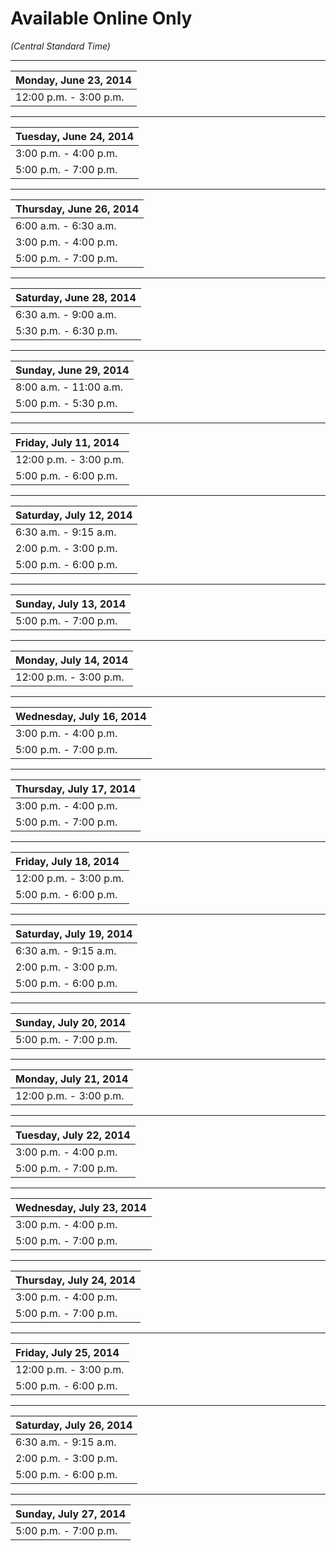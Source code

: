 # Available Online Only 
_(Central Standard Time)_

---
| Monday, June 23, 2014 |
| :----------------------------- |
| 12:00 p.m. - 3:00 p.m.         |

---

| Tuesday, June 24, 2014 |
| :----------------------------- |
| 3:00 p.m. - 4:00 p.m.         |
| 5:00 p.m. - 7:00 p.m.         |

---

| Thursday, June 26, 2014 |
| :----------------------------- |
| 6:00 a.m. - 6:30 a.m.          |
| 3:00 p.m. - 4:00 p.m.          |
| 5:00 p.m. - 7:00 p.m.          |

---

| Saturday, June 28, 2014 |
| :----------------------------- |
| 6:30 a.m. - 9:00 a.m.          |
| 5:30 p.m. - 6:30 p.m.          |

---

| Sunday, June 29, 2014 |
| :----------------------------- |
| 8:00 a.m. - 11:00 a.m.         |
| 5:00 p.m. - 5:30 p.m.          |

---

| Friday, July 11, 2014 |
| :----------------------------- |
| 12:00 p.m. - 3:00 p.m.         |
| 5:00 p.m. - 6:00 p.m.          |

---
| Saturday, July 12, 2014 |
| :----------------------------- |
| 6:30 a.m. - 9:15 a.m.          |
| 2:00 p.m. - 3:00 p.m.          |
| 5:00 p.m. - 6:00 p.m.          |

---
| Sunday, July 13, 2014 |
| :----------------------------- |
| 5:00 p.m. - 7:00 p.m.          |

---
| Monday, July 14, 2014 |
| :----------------------------- |
| 12:00 p.m. - 3:00 p.m.         |
---

| Wednesday, July 16, 2014 |
| :----------------------------- |
| 3:00 p.m. - 4:00 p.m.         |
| 5:00 p.m. - 7:00 p.m.         |
---

| Thursday, July 17, 2014 |
| :-----------------------------|
| 3:00 p.m. - 4:00 p.m.         |
| 5:00 p.m. - 7:00 p.m.         |
---

| Friday, July 18, 2014 |
| :----------------------------- |
| 12:00 p.m. - 3:00 p.m.         |
| 5:00 p.m. - 6:00 p.m.          |
---

| Saturday, July 19, 2014 |
| :----------------------------- |
| 6:30 a.m. - 9:15 a.m.          |
| 2:00 p.m. - 3:00 p.m.          |
| 5:00 p.m. - 6:00 p.m.          |
---

| Sunday, July 20, 2014 |
| :----------------------------- |
| 5:00 p.m. - 7:00 p.m.          |

---
| Monday, July 21, 2014 |
| :----------------------------- |
| 12:00 p.m. - 3:00 p.m.         |

---
| Tuesday, July 22, 2014 |
| :----------------------------- |
| 3:00 p.m. - 4:00 p.m.         |
| 5:00 p.m. - 7:00 p.m.         |
---

| Wednesday, July 23, 2014 |
| :----------------------------- |
| 3:00 p.m. - 4:00 p.m.         |
| 5:00 p.m. - 7:00 p.m.         |
---

| Thursday, July 24, 2014 |
| :----------------------------- |
| 3:00 p.m. - 4:00 p.m.         |
| 5:00 p.m. - 7:00 p.m.         |
---

| Friday, July 25, 2014 |
| :----------------------------- |
| 12:00 p.m. - 3:00 p.m.         |
| 5:00 p.m. - 6:00 p.m.          |
---

| Saturday, July 26, 2014 |
| :----------------------------- |
| 6:30 a.m. - 9:15 a.m.          |
| 2:00 p.m. - 3:00 p.m.          |
| 5:00 p.m. - 6:00 p.m.          |
---

| Sunday, July 27, 2014 |
| :----------------------------- |
| 5:00 p.m. - 7:00 p.m.          |
